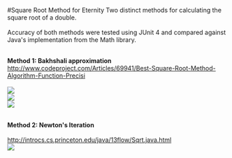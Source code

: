 #Square Root Method for Eternity
Two distinct methods for calculating the square root of a double.
<br><br>Accuracy of both methods were tested using JUnit 4
and compared against Java's implementation from the 
Math library.

<br><b>Method 1: Bakhshali approximation</b>
<br>http://www.codeproject.com/Articles/69941/Best-Square-Root-Method-Algorithm-Function-Precisi
<br><br> <img src="http://latex.codecogs.com/gif.latex?P%20%3D%20%5Cfrac%7Bd%7D%7B2N%7D" border="0"/>
<br> <img src="http://latex.codecogs.com/gif.latex?A%20%3D%20N%20&plus;%20P" border="0"/>
<br> <img src="http://latex.codecogs.com/gif.latex?%5Csqrt%7BS%7D%20%5Capprox%20A%20-%20%5Cdfrac%20%7BP%5E%7B2%7D%7D%20%7B2A%7D" border="0"/>

<br> <b>Method 2: Newton's Iteration</b> 
<br><br>http://introcs.cs.princeton.edu/java/13flow/Sqrt.java.html
<br> <img src="http://latex.codecogs.com/gif.latex?x%20_%7Bk&plus;1%7D%20%3D%20%5Cdfrac%7B1%7D%7B2%7D%20%5Cleft%28%20x_%7Bk%7D%20&plus;%20%5Cdfrac%7Bn%7D%7Bx_%7Bk%7D%7D%20%5Cright%29" border="0"/>


